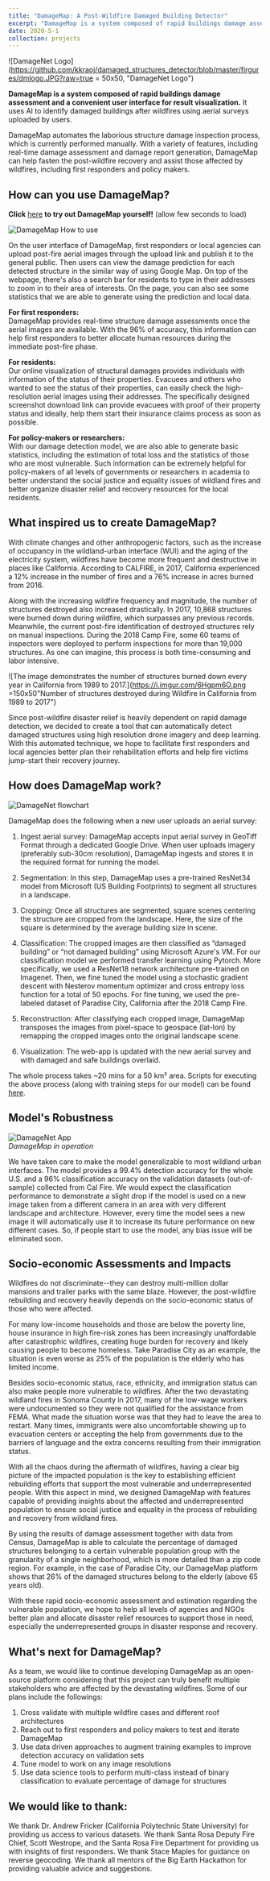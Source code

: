 ```yaml
---
title: "DamageMap: A Post-Wildfire Damaged Building Detector"
excerpt: "DamageMap is a system composed of rapid buildings damage assessment and a convenient user interface for result visualization. <br/><img src='https://ahmadbelb.github.io/Blog/images/damagemap.gif'>"
date: 2020-5-1
collection: projects
---
```


![DamageNet Logo](https://github.com/kkraoj/damaged_structures_detector/blob/master/firgures/dmlogo.JPG?raw=true = 50x50, "DamageNet Logo")   
  
**DamageMap is a system composed of rapid buildings damage assessment and a convenient user interface for result visualization.** It uses AI to identify damaged buildings after wildfires using aerial surveys uploaded by users. 

DamageMap automates the laborious structure damage inspection process, which is currently performed manually. With a variety of features, including real-time damage assessment and damage report generation, DamageMap can help fasten the post-wildfire recovery and assist those affected by wildfires, including first responders and policy makers.

## How can you use DamageMap?   
   
**Click** [here](https://kkraoj.users.earthengine.app/view/damagemap) **to try out DamageMap yourself!** (allow few seconds to load)

![DamageMap How to use](https://github.com/kkraoj/damaged_structures_detector/blob/master/firgures/usage5.gif?raw=true)

On the user interface of DamageMap, first responders or local agencies can upload post-fire aerial images through the upload link and publish it to the general public. Then users can view the damage prediction for each detected structure in the similar way of using Google Map. On top of the webpage, there's also a search bar for residents to type in their addresses to zoom in to their area of interests. On the page, you can also see some statistics that we are able to generate using the prediction and local data.   

**For first responders:**   
DamageMap provides real-time structure damage assessments once the aerial images are available. With the 96% of accuracy, this information can help first responders to better allocate human resources during the immediate post-fire phase.

**For residents:**   
Our online visualization of structural damages provides individuals with information of the status of their properties. Evacuees and others who wanted to see the status of their properties, can easily check the high-resolution aerial images using their addresses. The specifically designed screenshot download link can provide evacuees with proof of their property status and ideally, help them start their insurance claims process as soon as possible.

**For policy-makers or researchers:**   
With our damage detection model, we are also able to generate basic statistics, including the estimation of total loss and the statistics of those who are most vulnerable. Such information can be extremely helpful for policy-makers of all levels of governments or researchers in academia to better understand the social justice and equality issues of wildland fires and better organize disaster relief and recovery resources for the local residents.

## What inspired us to create DamageMap?
With climate changes and other anthropogenic factors, such as the increase of occupancy in the wildland-urban interface (WUI) and the aging of the electricity system, wildfires have become more frequent and destructive in places like California. According to CALFIRE, in 2017, California experienced a 12% increase in the number of fires and a 76% increase in acres burned from 2016.

Along with the increasing wildfire frequency and magnitude, the number of structures destroyed also increased drastically. In 2017, 10,868 structures were burned down during wildfire, which surpasses any previous records. Meanwhile, the current post-fire identification of destroyed structures rely on manual inspections. During the 2018 Camp Fire, some 60 teams of inspectors were deployed to perform inspections for more than 19,000 structures. As one can imagine, this process is both time-consuming and labor intensive. 

![The image demonstrates the number of structures burned down every year in California from 1989 to 2017.](https://i.imgur.com/6Hgpm6O.png =150x50"Number of structures destroyed during Wildfire in California from 1989 to 2017")

Since post-wildfire disaster relief is heavily dependent on rapid damage detection, we decided to create a tool that can automatically detect damaged structures using high resolution drone imagery and deep learning. With this automated technique, we hope to facilitate first responders and local agencies better plan their rehabilitation efforts and help fire victims jump-start their recovery journey.

## How does DamageMap work?

![DamageNet flowchart](https://github.com/kkraoj/damaged_structures_detector/blob/master/firgures/flowchart.jpg?raw=true)     

DamageMap does the following when a new user uploads an aerial survey: 

1. Ingest aerial survey: DamageMap accepts input aerial survey in GeoTiff Format through a dedicated Google Drive. When user uploads imagery (preferably sub-30cm resolution), DamageMap ingests and stores it in the required format for running the model.    

2. Segmentation: In this step, DamageMap uses a pre-trained ResNet34 model from Microsoft (US Building Footprints) to segment all structures in a landscape.   

3. Cropping: Once all structures are segmented, square scenes centering the structure are cropped from the landscape. Here, the size of the square is determined by the average building size in scene.   

4. Classification: The cropped images are then classified as “damaged building” or “not damaged building” using Microsoft Azure's VM. For our classification model we performed transfer learning using Pytorch. More specifically, we used a ResNet18 network architecture pre-trained on Imagenet. Then, we fine tuned the model using a stochastic gradient descent with Nesterov momentum optimizer and cross entropy loss function for a total of 50 epochs. For fine tuning, we used the pre-labeled dataset of Paradise City, California after the 2018 Camp Fire.   

5. Reconstruction: After classifying each cropped image, DamageMap transposes the images from pixel-space to geospace (lat-lon) by remapping the cropped images onto the original landscape scene.   

6. Visualization: The web-app is updated with the new aerial survey and with damaged and safe buildings overlaid.

The whole process takes ~20 mins for a 50 km² area. Scripts for executing the above process (along with training steps for our model) can be found [here](https://github.com/kkraoj/damaged_structures_detector).

## Model's Robustness

![DamageNet App](https://github.com/kkraoj/damaged_structures_detector/blob/master/firgures/dashboard3.gif?raw=true)     
_DamageMap in operation_ 

We have taken care to make the model generalizable to most wildland urban interfaces. The model provides a 99.4% detection accuracy for the whole U.S. and a 96% classification accuracy on the validation datasets (out-of-sample) collected from Cal Fire. We would expect the classification performance to demonstrate a slight drop if the model is used on a new image taken from a different camera in an area with very different landscape and architecture. However, every time the model sees a new image it will automatically use it to increase its future performance on new different cases. So, if people start to use the model, any bias issue will be eliminated soon. 

## Socio-economic Assessments and Impacts
Wildfires do not discriminate--they can destroy multi-million dollar mansions and trailer parks with the same blaze. However, the post-wildfire rebuilding and recovery heavily depends on the socio-economic status of those who were affected. 

For many low-income households and those are below the poverty line, house insurance in high fire-risk zones has been increasingly unaffordable after catastrophic wildfires, creating huge burden for recovery and likely causing people to become homeless. Take Paradise City as an example, the situation is even worse as 25% of the population is the elderly who has limited income. 

Besides socio-economic status, race, ethnicity, and immigration status can also make people more vulnerable to wildfires. After the two devastating wildland fires in Sonoma County in 2017, many of the low-wage workers were undocumented so they were not qualified for the assistance from FEMA. What made the situation worse was that they had to leave the area to restart. Many times, immigrants were also uncomfortable showing up to evacuation centers or accepting the help from governments due to the barriers of language and the extra concerns resulting from their immigration status.

With all the chaos during the aftermath of wildfires, having a clear big picture of the impacted population is the key to establishing efficient rebuilding efforts that support the most vulnerable and underrepresented people. With this aspect in mind, we designed DamageMap with features capable of providing insights about the affected and underrepresented population to ensure social justice and equality in the process of rebuilding and recovery from wildland fires. 

By using the results of damage assessment together with data from Census, DamageMap is able to calculate the percentage of damaged structures belonging to a certain vulnerable population group with the granularity of a single neighborhood, which is more detailed than a zip code region. For example, in the case of Paradise City, our DamageMap platform shows that 26% of the damaged structures belong to the elderly (above 65 years old). 

With these rapid socio-economic assessment and estimation regarding the vulnerable population, we hope to help all levels of agencies and NGOs better plan and allocate disaster relief resources to support those in need, especially the underrepresented groups in disaster response and recovery.

## What's next for DamageMap?   
As a team, we would like to continue developing DamageMap as an open-source platform considering that this project can truly benefit multiple stakeholders who are affected by the devastating wildfires. Some of our plans include the followings:
1. Cross validate with multiple wildfire cases and different roof architectures
2. Reach out to first responders and policy makers to test and iterate DamageMap
3. Use data driven approaches to augment training examples to improve detection accuracy on validation sets
4. Tune model to work on any image resolutions
5. Use data science tools to perform multi-class instead of binary classification to evaluate percentage of damage for structures


## We would like to thank: 
We thank Dr. Andrew Fricker (California Polytechnic State University) for providing us access to various datasets. We thank Santa Rosa Deputy Fire Chief, Scott Westrope, and the Santa Rosa Fire Department for providing us with insights of first responders. We thank Stace Maples for guidance on reverse geocoding. We thank all mentors of the Big Earth Hackathon for providing valuable advice and suggestions. 



